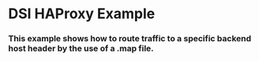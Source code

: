 # DSI HAProxy Example

### This example shows how to route traffic to a specific backend host header by the use of a .map file.
